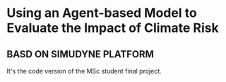 # Using an Agent-based Model to Evaluate the Impact of Climate Risk
## BASD ON SIMUDYNE PLATFORM

It's the code version of the MSc student final project.
